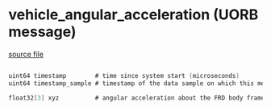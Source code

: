 # vehicle_angular_acceleration (UORB message)



[source file](https://github.com/PX4/PX4-Autopilot/blob/master/msg/vehicle_angular_acceleration.msg)

```c

uint64 timestamp        # time since system start (microseconds)
uint64 timestamp_sample # timestamp of the data sample on which this message is based (microseconds)

float32[3] xyz          # angular acceleration about the FRD body frame XYZ-axis in rad/s^2

```
